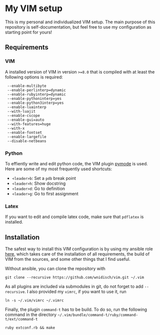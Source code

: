 # My VIM setup

This is my personal and individualized VIM setup. The main purpose of
this repository is self-documentation, but feel free to use my
configuration as starting point for yours!

## Requirements

### VIM
A installed version of VIM in version `>=8.0` that is compiled with at
least the following options is required:

```
 --enable-multibyte 
 --enable-perlinterp=dynamic
 --enable-rubyinterp=dynamic
 --enable-pythoninterp=yes
 --enable-python3interp=yes
 --enable-luainterp
 --with-luajit
 --enable-cscope
 --enable-gui=auto
 --with-features=huge
 --with-x
 --enable-fontset
 --enable-largefile
 --disable-netbeans
```

### Python

To effiently write and edit python code, the VIM plugin
[pymode](https://github.com/python-mode/) is used. Here are some of my
most frequently used shortcuts:

* `<leader>b`: Set a `pdb` break point
* `<leader>h`: Show docstring
* `<leader>d`: Go to definition
* `<leader>g`: Go to first assignment

### Latex
If you want to edit and compile latex code, make sure that `pdflatex`
is installed.

## Installation
The safest way to install this VIM configuration is by using
my ansible role [here](https://github.com/windisch/ansible-role-vim),
which takes care of the installation of all requirements, 
the build of VIM from the sources, and some other things that I find
useful.

Without ansible, you can clone the repository with

```
git clone --recursive https://github.com/wnidisch/vim.git ~/.vim
```
As all plugins are included via submodules in git, do not forget to
add `--recursive`. I also provided my `vimrc`, if you want to use
it, run 

```
ln -s ~/.vim/vimrc ~/.vimrc
```

Finally, the plugin `command-t` has to be build. To do so, run the
following command in the directory
`~/.vim/bundle/command-t/ruby/command-t/ext/command-t`

```
ruby extconf.rb && make
```
